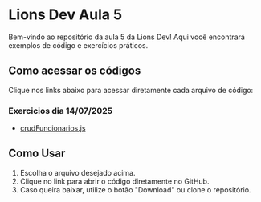 # Lions Dev Aula 5

Bem-vindo ao repositório da aula 5 da Lions Dev! Aqui você encontrará exemplos de código e exercícios práticos.

## Como acessar os códigos

Clique nos links abaixo para acessar diretamente cada arquivo de código:

### Exercicios dia 14/07/2025

- [crudFuncionarios.js](https://github.com/FilipePaixao/Lions-dev-aula-5/blob/main/crudFuncionarios.js)

## Como Usar

1. Escolha o arquivo desejado acima.
2. Clique no link para abrir o código diretamente no GitHub.
3. Caso queira baixar, utilize o botão "Download" ou clone o repositório.
